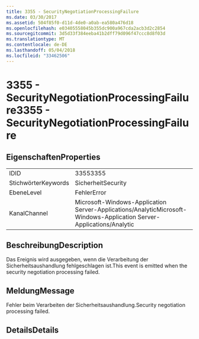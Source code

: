 ```yaml
---
title: 3355 - SecurityNegotiationProcessingFailure
ms.date: 03/30/2017
ms.assetid: 504f85f0-d11d-4de0-a0ab-ea580a476d18
ms.openlocfilehash: e03405558045b355dc900a967cda2acb3d2c2854
ms.sourcegitcommit: 3d5d33f384eeba41b2dff79d096f47ccc8d8f03d
ms.translationtype: MT
ms.contentlocale: de-DE
ms.lasthandoff: 05/04/2018
ms.locfileid: "33462506"
---
```

# <a name="3355---securitynegotiationprocessingfailure"></a><span data-ttu-id="4b575-102">3355 - SecurityNegotiationProcessingFailure</span><span class="sxs-lookup"><span data-stu-id="4b575-102">3355 - SecurityNegotiationProcessingFailure</span></span>
## <a name="properties"></a><span data-ttu-id="4b575-103">Eigenschaften</span><span class="sxs-lookup"><span data-stu-id="4b575-103">Properties</span></span>  
  
|||  
|-|-|  
|<span data-ttu-id="4b575-104">ID</span><span class="sxs-lookup"><span data-stu-id="4b575-104">ID</span></span>|<span data-ttu-id="4b575-105">3355</span><span class="sxs-lookup"><span data-stu-id="4b575-105">3355</span></span>|  
|<span data-ttu-id="4b575-106">Stichwörter</span><span class="sxs-lookup"><span data-stu-id="4b575-106">Keywords</span></span>|<span data-ttu-id="4b575-107">Sicherheit</span><span class="sxs-lookup"><span data-stu-id="4b575-107">Security</span></span>|  
|<span data-ttu-id="4b575-108">Ebene</span><span class="sxs-lookup"><span data-stu-id="4b575-108">Level</span></span>|<span data-ttu-id="4b575-109">Fehler</span><span class="sxs-lookup"><span data-stu-id="4b575-109">Error</span></span>|  
|<span data-ttu-id="4b575-110">Kanal</span><span class="sxs-lookup"><span data-stu-id="4b575-110">Channel</span></span>|<span data-ttu-id="4b575-111">Microsoft-Windows-Application Server-Applications/Analytic</span><span class="sxs-lookup"><span data-stu-id="4b575-111">Microsoft-Windows-Application Server-Applications/Analytic</span></span>|  
  
## <a name="description"></a><span data-ttu-id="4b575-112">Beschreibung</span><span class="sxs-lookup"><span data-stu-id="4b575-112">Description</span></span>  
 <span data-ttu-id="4b575-113">Das Ereignis wird ausgegeben, wenn die Verarbeitung der Sicherheitsaushandlung fehlgeschlagen ist.</span><span class="sxs-lookup"><span data-stu-id="4b575-113">This event is emitted when the security negotiation processing failed.</span></span>  
  
## <a name="message"></a><span data-ttu-id="4b575-114">Meldung</span><span class="sxs-lookup"><span data-stu-id="4b575-114">Message</span></span>  
 <span data-ttu-id="4b575-115">Fehler beim Verarbeiten der Sicherheitsaushandlung.</span><span class="sxs-lookup"><span data-stu-id="4b575-115">Security negotiation processing failed.</span></span>  
  
## <a name="details"></a><span data-ttu-id="4b575-116">Details</span><span class="sxs-lookup"><span data-stu-id="4b575-116">Details</span></span>
